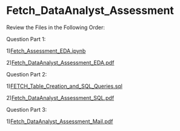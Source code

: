 # Fetch_DataAnalyst_Assessment

Review the Files in the Following Order:

Question Part 1:

1)[Fetch_Assessment_EDA.ipynb](Fetch_Assessment_EDA.ipynb)

2)[Fetch_DataAnalyst_Assessment_EDA.pdf](Fetch_DataAnalyst_Assessment_EDA.pdf)

Question Part 2:

1)[FETCH_Table_Creation_and_SQL_Queries.sql](FETCH_Table_Creation_and_SQL_Queries.sql)

2)[Fetch_DataAnalyst_Assessment_SQL.pdf](Fetch_DataAnalyst_Assessment_SQL.pdf)

Question Part 3:

1)[Fetch_DataAnalyst_Assessment_Mail.pdf](Fetch_DataAnalyst_Assessment_Mail.pdf)

